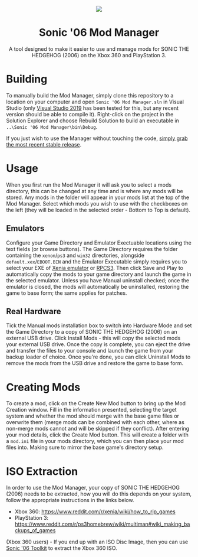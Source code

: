 <p align="center">
    <a href="https://github.com/Knuxfan24/Sonic-06-Mod-Manager/blob/master/">
        <img src="https://github.com/Knuxfan24/Sonic-06-Mod-Manager/blob/master/logo_small.png" />
    </a>
</p>

<h1 align="center">Sonic '06 Mod Manager</h1>

<p align="center">A tool designed to make it easier to use and manage mods for SONIC THE HEDGEHOG (2006) on the Xbox 360 and PlayStation 3.</p>

# Building
To manually build the Mod Manager, simply clone this repository to a location on your computer and open `Sonic '06 Mod Manager.sln` in Visual Studio (only [Visual Studio 2019](https://visualstudio.microsoft.com/vs/) has been tested for this, but any recent version should be able to compile it). Right-click on the project in the Solution Explorer and choose Rebuild Solution to build an executable in `..\Sonic '06 Mod Manager\bin\Debug`.

If you just wish to use the Manager without touching the code, [simply grab the most recent stable release](https://github.com/Knuxfan24/Sonic-06-Mod-Manager/releases).

# Usage
When you first run the Mod Manager it will ask you to select a mods directory, this can be changed at any time and is where any mods will be stored. Any mods in the folder will appear in your mods list at the top of the Mod Manager. Select which mods you wish to use with the checkboxes on the left (they will be loaded in the selected order - Bottom to Top is default).

## Emulators
Configure your Game Directory and Emulator Exectuable locations using the text fields (or browse buttons). The Game Directory requires the folder containing the `xenon`/`ps3` and `win32` directories, alongside `default.xex`/`EBOOT.BIN` and the Emulator Executable simply requires you to select your EXE of [Xenia emulator](https://github.com/xenia-project/xenia) or [RPCS3](https://github.com/RPCS3/rpcs3). Then click Save and Play to automatically copy the mods to your game directory and launch the game in the selected emulator. Unless you have Manual uninstall checked; once the emulator is closed, the mods will automatically be uninstalled, restoring the game to base form; the same applies for patches.

## Real Hardware
Tick the Manual mods installation box to switch into Hardware Mode and set the Game Directory to a copy of SONIC THE HEDGEHOG (2006) on an external USB drive. Click Install Mods - this will copy the selected mods your external USB drive. Once the copy is complete, you can eject the drive and transfer the files to your console and launch the game from your backup loader of choice. Once you're done, you can click Uninstall Mods to remove the mods from the USB drive and restore the game to base form.

# Creating Mods
To create a mod, click on the Create New Mod button to bring up the Mod Creation window. Fill in the information presented, selecting the target system and whether the mod should merge with the base game files or overwrite them (merge mods can be combined with each other, where as non-merge mods cannot and will be skipped if they conflict). After entering your mod details, click the Create Mod button. This will create a folder with a `mod.ini` file in your mods directory, which you can then place your mod files into. Making sure to mirror the base game's directory setup.

# ISO Extraction
In order to use the Mod Manager, your copy of SONIC THE HEDGEHOG (2006) needs to be extracted, how you will do this depends on your system, follow the appropriate instructions in the links below.

- Xbox 360: https://www.reddit.com/r/xenia/wiki/how_to_rip_games
- PlayStation 3: https://www.reddit.com/r/ps3homebrew/wiki/multiman#wiki_making_backups_of_games

(Xbox 360 users) - If you end up with an ISO Disc Image, then you can use [Sonic '06 Toolkit](https://github.com/HyperPolygon64/Sonic-06-Toolkit) to extract the Xbox 360 ISO.
